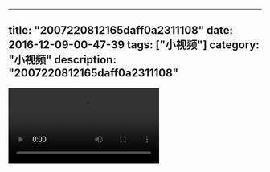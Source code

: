 
---
title: "2007220812165daff0a2311108"
date: 2016-12-09-00-47-39
tags: ["小视频"]
category: "小视频"
description: "2007220812165daff0a2311108"
---
<video src="http://ohtsqip0g.bkt.clouddn.com/2007220812165daff0a2311108.mp4" controls="controls"></video>
